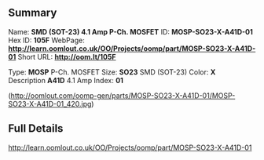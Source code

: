 

 ## Summary
Name: __SMD (SOT-23) 4.1 Amp P-Ch. MOSFET__
ID: __MOSP-SO23-X-A41D-01__
Hex ID: __105F__
WebPage: __http://learn.oomlout.co.uk/OO/Projects/oomp/part/MOSP-SO23-X-A41D-01__
Short URL: __http://oom.lt/105F__

Type: __MOSP__ P-Ch. MOSFET 
Size: __SO23__ SMD (SOT-23) 
Color: __X__  
Description __A41D__ 4.1 Amp 
Index: __01__


(http://oomlout.com/oomp-gen/parts/MOSP-SO23-X-A41D-01/MOSP-SO23-X-A41D-01_420.jpg)


 ## Full Details
 http://learn.oomlout.co.uk/OO/Projects/oomp/part/MOSP-SO23-X-A41D-01














